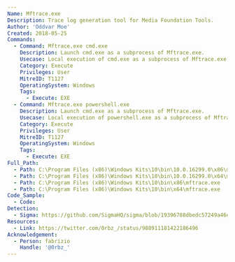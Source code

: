 ```yaml
---
Name: Mftrace.exe
Description: Trace log generation tool for Media Foundation Tools.
Author: 'Oddvar Moe'
Created: 2018-05-25
Commands:
  - Command: Mftrace.exe cmd.exe
    Description: Launch cmd.exe as a subprocess of Mftrace.exe.
    Usecase: Local execution of cmd.exe as a subprocess of Mftrace.exe.
    Category: Execute
    Privileges: User
    MitreID: T1127
    OperatingSystem: Windows
    Tags:
      - Execute: EXE
  - Command: Mftrace.exe powershell.exe
    Description: Launch cmd.exe as a subprocess of Mftrace.exe.
    Usecase: Local execution of powershell.exe as a subprocess of Mftrace.exe.
    Category: Execute
    Privileges: User
    MitreID: T1127
    OperatingSystem: Windows
    Tags:
      - Execute: EXE
Full_Path:
  - Path: C:\Program Files (x86)\Windows Kits\10\bin\10.0.16299.0\x86\mftrace.exe
  - Path: C:\Program Files (x86)\Windows Kits\10\bin\10.0.16299.0\x64\mftrace.exe
  - Path: C:\Program Files (x86)\Windows Kits\10\bin\x86\mftrace.exe
  - Path: C:\Program Files (x86)\Windows Kits\10\bin\x64\mftrace.exe
Code_Sample:
  - Code:
Detection:
  - Sigma: https://github.com/SigmaHQ/sigma/blob/19396788dbedc57249a46efed2bb1927abc376d4/rules/windows/process_creation/proc_creation_win_lolbin_mftrace.yml
Resources:
  - Link: https://twitter.com/0rbz_/status/988911181422186496
Acknowledgement:
  - Person: fabrizio
    Handle: '@0rbz_'
---
```

